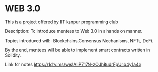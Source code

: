 # WEB 3.0

This is a project offered by IIT kanpur programming club 

Description: To introduce mentees to Web 3.0 in a hands on manner. 

Topics introduced will:-
Blockchains,Consensus Mechanisms, NFTs, DeFi.

By the end, mentees will be able to implement smart contracts written in Solidity.

Link for notes https://1drv.ms/w/s!AliP717N-zOJhBudrFpUnb4y1a4q
